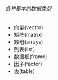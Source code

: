 ###### 各种基本的数据类型
* 向量(vector)
* 矩阵(matrix)
* 数组(arrays)
* 列表(list)
* 数据框(frame)
* 因子(factor)
* 表(table)